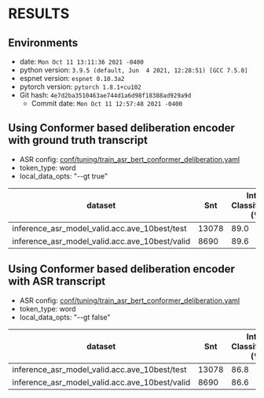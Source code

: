 <!-- Generated by ./scripts/utils/show_asr_result.sh -->
# RESULTS

## Environments
- date: `Mon Oct 11 13:11:36 2021 -0400`
- python version: `3.9.5 (default, Jun  4 2021, 12:28:51) [GCC 7.5.0]`
- espnet version: `espnet 0.10.3a2`
- pytorch version: `pytorch 1.8.1+cu102`
- Git hash: `4e7d2ba3510463ae744d1a6d98f18388ad929a9d`
  - Commit date: `Mon Oct 11 12:57:48 2021 -0400`

## Using Conformer based deliberation encoder with ground truth transcript
- ASR config: [conf/tuning/train_asr_bert_conformer_deliberation.yaml](conf/tuning/train_asr_bert_conformer_deliberation.yaml)
- token_type: word
- local_data_opts: "--gt true"

|dataset|Snt|Intent Classification (%)|
|---|---|---|
|inference_asr_model_valid.acc.ave_10best/test|13078|89.0|
|inference_asr_model_valid.acc.ave_10best/valid|8690|89.6|

## Using Conformer based deliberation encoder with ASR transcript
- ASR config: [conf/tuning/train_asr_bert_conformer_deliberation.yaml](conf/tuning/train_asr_bert_conformer_deliberation.yaml)
- token_type: word
- local_data_opts: "--gt false"

|dataset|Snt|Intent Classification (%)|
|---|---|---|
|inference_asr_model_valid.acc.ave_10best/test|13078|86.8|
|inference_asr_model_valid.acc.ave_10best/valid|8690|86.6|
